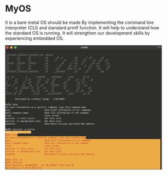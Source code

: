 # MyOS

It is a bare metal OS should be made By implementing the command line interpreter (CLI) and standard printf function. It will help to understand how the standard OS is running. It will strengthen our development skills by experiencing embedded OS.

<img src="https://github.com/jjheon0614/MyOS/blob/main/MyOS_Image.png" alt="image" width="600" height="400">
